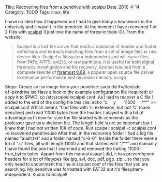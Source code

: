Title: Recovering files from a pendrive with scalpel
Date: 2010-4-14
Category: TODO
Tags: linux, life

I have no idea how it happened but I had to give today a housework in the university and it wasn't in the pendrive. At the moment I have
recovered 1 of 2 files with [scalpel](http://www.digitalforensicssolutions.com/Scalpel/) (I just love the name of foresnic tools :D). From
the website:

> Scalpel is a fast file carver that reads a database of header and footer definitions and extracts matching files from a set of image files
> or raw device files. Scalpel is filesystem-independent and will carve files from FATx, NTFS, ext2/3, or raw partitions. It is useful for
> both digital forensics investigation and file recovery. Scalpel resulted from a complete rewrite of [foremost
> 0.69](http://foremost.sourceforge.net/), a popular open source file carver, to enhance performance and decrease memory usage.

Steps: Create an iso image from your pendrive: sudo dd if=/dev/sdc of=pendrive.iso Have a look to the example configuration file (required)
or copy it to $PWD: cp /etc/scalpel/scalpel.conf .As I had to recover a C file I added to the end of the config file this line: echo "c    
y       11000     /\*\*" \>\> scalpel.conf Which means "find files with 'c' extension, but not 'C' (case sensitive) and read 11000 bytes
from the header. I played with a bit of advantage as I knew for sure the file started with comments as the professor gave us a skeleton
file. The length field is not so important but I knew that I had not written 10K of code. Run scalpel: scalpel -c scalpel.conf -o recovered
pendrive.iso After that, in the *recovered* folder I had a log file named "audit.txt" and a folder named "c-0-0". Inside the folder there
were a lot of ".c" files, all with length 11000 and that started with "/\*\*" and manually I have found the one that I searched and removed
the trailing 11000-true_bytes bytes. Appart from this manual usage I did, it has preconfigured headers for a lot of filetypes like jpg,
avi, doc, pdf, pgp, zip... so that you only need to uncomment the line in scalpel.conf of the files that you are searching. My pendrive was
formatted with FAT32 but it's filesystem-independent. Kudos to Scalpel!
